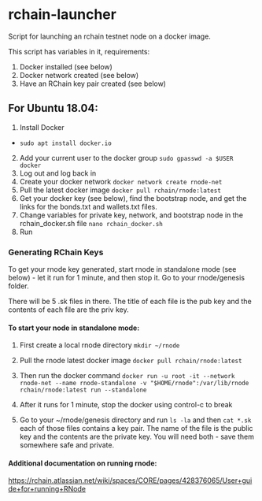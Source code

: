 # rchain-launcher
Script for launching an rchain testnet node on a docker image.

This script has variables in it, requirements:
1. Docker installed (see below)
2. Docker network created (see below)
3. Have an RChain key pair created (see below)

## For Ubuntu 18.04:
1. Install Docker
- `sudo apt install docker.io`
2. Add your current user to the docker group
`sudo gpasswd -a $USER docker`
3. Log out and log back in
4. Create your docker network
`docker network create rnode-net`
5. Pull the latest docker image
`docker pull rchain/rnode:latest`
6. Get your docker key (see below), find the bootstrap node, and get the links for the bonds.txt and wallets.txt files.
7. Change variables for private key, network, and bootstrap node in the rchain_docker.sh file
`nano rchain_docker.sh`
8. Run

### Generating RChain Keys
To get your rnode key generated, start rnode in standalone mode (see below) - let it run for 1 minute, and then stop it. Go to your rnode/genesis folder.

There will be 5 .sk files in there. The title of each file is the pub key and the contents of each file are the priv key.

#### To start your node in standalone mode:
1. First create a local rnode directory
`mkdir ~/rnode`

2. Pull the rnode latest docker image
`docker pull rchain/rnode:latest`

3. Then run the docker command
`docker run -u root -it --network rnode-net --name rnode-standalone -v "$HOME/rnode":/var/lib/rnode rchain/rnode:latest run --standalone`

4. After it runs for 1 minute, stop the docker using control-c to break

5. Go to your ~/rnode/genesis directory and run `ls -la` and then `cat *.sk` each of those files contains a key pair. The name of the file is the public key and the contents are the private key. You will need both - save them somewhere safe and private.

#### Additional documentation on running rnode:
https://rchain.atlassian.net/wiki/spaces/CORE/pages/428376065/User+guide+for+running+RNode
